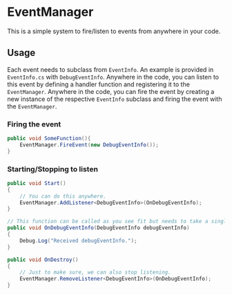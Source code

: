 # EventManager

This is a simple system to fire/listen to events from anywhere in your code.

## Usage

Each event needs to subclass from `EventInfo`. An example is provided in `EventInfo.cs` with `DebugEventInfo`.
Anywhere in the code, you can listen to this event by defining a handler function and registering it to the `EventManager`.
Anywhere in the code, you can fire the event by creating a new instance of the respective `EventInfo` subclass and 
firing the event with the `EventManager`.

### Firing the event
```csharp
public void SomeFunction(){
    EventManager.FireEvent(new DebugEventInfo());
}
```

### Starting/Stopping to listen
```csharp
public void Start()
{
    // You can do this anywhere.
    EventManager.AddListener<DebugEventInfo>(OnDebugEventInfo);
}

// This function can be called as you see fit but needs to take a single parameter of type `DebugEventInfo`.
public void OnDebugEventInfo(DebugEventInfo debugEventInfo)
{
    Debug.Log("Received debugEventInfo.");
}

public void OnDestroy()
{
    // Just to make sure, we can also stop listening.
    EventManager.RemoveListener<DebugEventInfo>(OnDebugEventInfo);
}
```